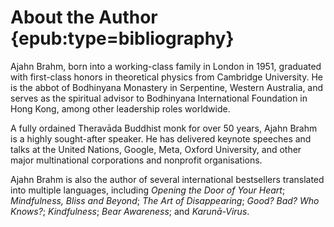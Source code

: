 # About the Author {epub:type=bibliography}

Ajahn Brahm, born into a working-class family in London in 1951, graduated with first-class honors in theoretical physics from Cambridge University. He is the abbot of Bodhinyana Monastery in Serpentine, Western Australia, and serves as the spiritual advisor to Bodhinyana International Foundation in Hong Kong, among other leadership roles worldwide.

A fully ordained Theravāda Buddhist monk for over 50 years, Ajahn Brahm is a highly sought-after speaker. He has delivered keynote speeches and talks at the United Nations, Google, Meta, Oxford University, and other major multinational
corporations and nonprofit organisations.

Ajahn Brahm is also the author of several international bestsellers translated into multiple languages, including _Opening the Door of Your Heart_; _Mindfulness, Bliss and Beyond_; _The Art of Disappearing_; _Good? Bad? Who Knows?_; _Kindfulness_; _Bear Awareness_; and _Karunā-Virus_.
